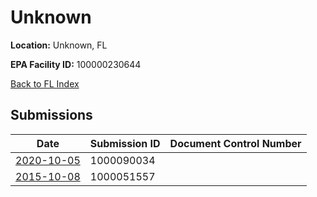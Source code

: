 # Unknown

**Location:** Unknown, FL

**EPA Facility ID:** 100000230644

[Back to FL Index](../../index.md)

## Submissions

| Date | Submission ID | Document Control Number |
|------|--------------|-------------------------|
| [2020-10-05](submissions/1000090034.md) | 1000090034 |  |
| [2015-10-08](submissions/1000051557.md) | 1000051557 |  |

